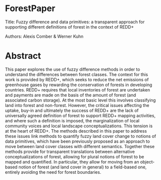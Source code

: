# ForestPaper

Title: Fuzzy difference and data primitives: a transparent approach for supporting different definitions of forest in the context of REDD+

Authors: Alexis Comber & Werner Kuhn

# Abstract
This paper explores the use of fuzzy difference methods in order to understand the differences between forest classes. The context for this work is provided by REDD+, which seeks to reduce the net emissions of greenhouse gases by rewarding the conservation of forests in developing countries. REDD+ requires that local inventories of forest are undertaken and payments are made on the basis of the amount of forest (and associated carbon storage).  At the most basic level this involves classifying land into forest and non-forest. However, the critical issues affecting the uptake, buy-in and ultimately the success of REDD+ are the lack of universally agreed definition of forest to support REDD+ mapping activities, and where such a definition is imposed, the marginalization of local community voices and local landscape conceptualizations. This tension is at the heart of REDD+. The methods described in this paper to address these issues link methods to quantify fuzzy land cover change to notions of data primitives, which have been previously proposed as an approach to move between land cover classes with different semantics. Together these methods provide for transparent translations between alternative conceptualizations of forest, allowing for plural notions of forest to be mapped and quantified. In particular, they allow for moving from an object-based notion of forest (and land cover in general) to a field-based one, entirely avoiding the need for forest boundaries.

